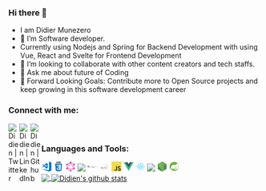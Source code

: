 ### Hi there 👋
- I am Didier Munezero
- 🔭 I’m Software developer.
- Currently using Nodejs and Spring for Backend Development
with using Vue, React and Svelte for Frontend Development
- 👯 I’m looking to collaborate with other content creators and tech staffs.
- 💬 Ask me about future of Coding
- 🥅 Forward Looking Goals: Contribute more to Open Source projects and keep growing in this software development career

### Connect with me:

[<img align="left" alt="Didien | Twitter" width="22px" src="https://cdn.jsdelivr.net/npm/simple-icons@v3/icons/twitter.svg" />][twitter]
[<img align="left" alt="Didien | LinkedIn" width="22px" src="https://cdn.jsdelivr.net/npm/simple-icons@v3/icons/linkedin.svg" />][linkedin]
[<img align="left" alt="Didien | Github" width="22px" src="https://cdn.jsdelivr.net/npm/simple-icons@v3/icons/github.svg" />][github]

<br />


### Languages and Tools:  
<code><img height="20" src="https://raw.githubusercontent.com/github/explore/80688e429a7d4ef2fca1e82350fe8e3517d3494d/topics/visual-studio-code/visual-studio-code.png"></code>
<code><img height="20" src="https://raw.githubusercontent.com/github/explore/80688e429a7d4ef2fca1e82350fe8e3517d3494d/topics/css/css.png"></code>
<code><img height="20" src="https://raw.githubusercontent.com/github/explore/80688e429a7d4ef2fca1e82350fe8e3517d3494d/topics/graphql/graphql.png"></code>
<code><img height="20" src="https://avatars1.githubusercontent.com/u/28507035?s=200&v=4"></code>
<code><img height="20" src="https://raw.githubusercontent.com/github/explore/80688e429a7d4ef2fca1e82350fe8e3517d3494d/topics/mongodb/mongodb.png"></code>
<code><img height="20" src="https://raw.githubusercontent.com/github/explore/80688e429a7d4ef2fca1e82350fe8e3517d3494d/topics/mysql/mysql.png"></code>
<code><img height="20" src="https://raw.githubusercontent.com/github/explore/80688e429a7d4ef2fca1e82350fe8e3517d3494d/topics/javascript/javascript.png"></code>
<code><img height="20" src="https://raw.githubusercontent.com/github/explore/80688e429a7d4ef2fca1e82350fe8e3517d3494d/topics/vue/vue.png"></code>
<code><img height="20" src="https://raw.githubusercontent.com/github/explore/80688e429a7d4ef2fca1e82350fe8e3517d3494d/topics/react/react.png"></code>
<code><img height="20" src="https://fivethree.gallerycdn.vsassets.io/extensions/fivethree/vscode-svelte-snippets/0.5.0/1594651938076/Microsoft.VisualStudio.Services.Icons.Default"></code>
<code><img height="20" src="https://raw.githubusercontent.com/github/explore/80688e429a7d4ef2fca1e82350fe8e3517d3494d/topics/nodejs/nodejs.png"></code> 
<code><img height="20" src="https://raw.githubusercontent.com/github/explore/80688e429a7d4ef2fca1e82350fe8e3517d3494d/topics/spring-boot/spring-boot.png"></code>
<br/>
<a href="https://github.com/didiermunezer38">
  <img align="center" src="https://github-readme-stats.vercel.app/api/top-langs/?username=didiermunezer38&theme=light&hide_langs_below=1" />
</a>
<a href="https://github.com/didiermunezer38">
 <img align="center" src="https://github-readme-stats.vercel.app/api?username=didiermunezer38&count_private=true&show_icons=true&include_all_commits=true&show_icons=true&theme=light" alt="Didien's github stats"/>
</a>



[twitter]: https://twitter.com/DidierMUNEZERO4
[linkedin]: https://www.linkedin.com/in/didier-munezero-07b849194/
[github]: https://www.github.com/in/didiermunezer38/


